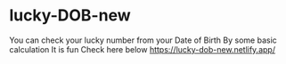 # lucky-DOB-new
You can check your lucky number from your Date of Birth
By some basic calculation
It is fun 
Check here below
https://lucky-dob-new.netlify.app/
